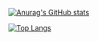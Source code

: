 [![Anurag's GitHub stats](https://github-readme-stats.vercel.app/api?username=goodot&count_private=true&show_icons=true&theme=dark)](https://github.com/anuraghazra/github-readme-stats)

[![Top Langs](https://github-readme-stats.vercel.app/api/top-langs/?username=goodot&theme=dark&count_private=true)](https://github.com/anuraghazra/github-readme-stats)
